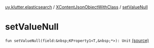 [uy.klutter.elasticsearch](../index.md) / [XContentJsonObjectWithClass](index.md) / [setValueNull](.)


# setValueNull
`fun setValueNull(field:&nbsp;KProperty1<T,&nbsp;*>): Unit` [(source)](https://github.com/kohesive/klutter/blob/master/elasticsearch-jdk7/src/main/kotlin/uy/klutter/elasticsearch/XContent.kt#L51)


